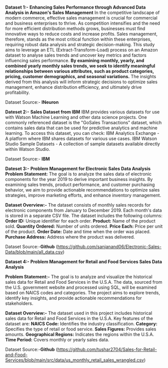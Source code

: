 **Dataset 1:-**
**Enhancing Sales Performance through Advanced Data Analysis in Amazon's Sales Management** 
In the competitive landscape of modern commerce, effective sales management is crucial for commercial and business enterprises to thrive. As competition intensifies and the need for more efficient distribution methods grows, businesses must find innovative ways to reduce costs and increase profits. Sales management, therefore, stands as the most critical function within these enterprises, requiring robust data analysis and strategic decision-making. This study aims to leverage an ETL (Extract-Transform-Load) process on an Amazon dataset to analyse sales trends and uncover key metrics and factors influencing sales performance. **By examining monthly, yearly, and combined yearly monthly sales trends, we seek to identify meaningful relationships between various attributes, such as product categories, pricing, customer demographics, and seasonal variations.** The insights derived from this analysis will inform strategic decisions to optimize sales management, enhance distribution efficiency, and ultimately drive profitability.


Dataset Source:- **INeuron**


**Dateset 2:-**
**Sales Dataset from IBM**
IBM provides various datasets for use with Watson Machine Learning and other data science projects. One commonly referenced dataset is the "GoSales Transactions" dataset, which contains sales data that can be used for predictive analytics and machine learning.
To access this dataset, you can check:
IBM Analytics Exchange - A platform where IBM shares datasets for various use cases.
IBM Watson Studio Sample Datasets - A collection of sample datasets available directly within Watson Studio.


Dataset Source:- **IBM**

**Dateset 3:-**
**Problem Management for Electronic Sales Data Analysis**
**Problem Statement:** The goal is to analyze the sales data of electronic components for the year 2019 to derive important business insights. By examining sales trends, product performance, and customer purchasing behavior, we aim to provide actionable recommendations to optimize sales strategies, improve marketing efforts, and enhance inventory management.

**Dataset Overview:-** The dataset consists of monthly sales records for electronic components from January to December 2019. Each month's data is stored in a separate CSV file. The dataset includes the following columns:
**Order ID:** Unique identifier for each order.
**Product:** Name of the product sold.
**Quantity Ordered:** Number of units ordered.
**Price Each:** Price per unit of the product.
**Order Date:** Date and time when the order was placed.
**Purchase Address:** Address where the product was delivered.

Dataset Source:-**Github** (https://github.com/sanjanand06/Electronic-Sales-Data/blob/main/all_data.csv)



**Dataset 4:- Problem Management for Retail and Food Services Sales Data Analysis**

**Problem Statement:-** The goal is to analyze and visualize the historical sales data for Retail and Food Services in the U.S.A. The data, sourced from the U.S. government website and processed using SQL, will be examined based on NAICS codes and categories. The project aims to explore trends, identify key insights, and provide actionable recommendations for stakeholders.

**Dataset Overview:-** The dataset used in this project includes historical sales data for Retail and Food Services in the U.S.A. Key features of the dataset are:
**NAICS Code:** Identifies the industry classification.
**Category:** Specifies the type of retail or food service.
**Sales Figures:** Provides sales amounts.
**Geographical Regions:** Indicates the regions within the U.S.A.
**Time Period:** Covers monthly or yearly sales data.

Dataset Source:-**Github** (https://github.com/tushar2704/Sales-for-Retail-and-Food-Services/blob/main/src/data/us_monthly_retail_sales_wrangled.csv)


